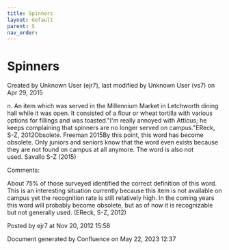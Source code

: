 ```yaml
---
title: Spinners
layout: default
parent: S
nav_order:
---
```


# Spinners

Created by  Unknown User (ejr7), last modified by  Unknown User (vs7) on Apr 29, 2015

n. An item which was served in the Millennium Market in Letchworth dining hall while it was open. It consisted of a flour or wheat tortilla with various options for fillings and was toasted.&quot;I'm really annoyed with Atticus; he keeps complaining that spinners are no longer served on campus.&quot;EReck, S-Z, 2012Obsolete. Freeman 2015By this point, this word has become obsolete. Only juniors and seniors know that the word even exists because they are not found on campus at all anymore. The word is also not used. Savallo S-Z (2015)

Comments:

About 75% of those surveyed identified the correct definition of this word. This is an interesting situation currently because this item is not available on campus yet the recognition rate is still relatively high. In the coming years this word will probably become obsolete, but as of now it is recognizable but not generally used. (EReck, S-Z, 2012)

Posted by ejr7 at Nov 20, 2012 15:58

Document generated by Confluence on May 22, 2023 12:37


